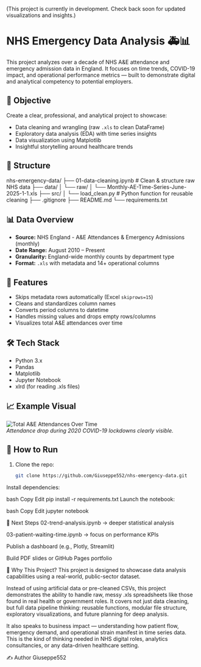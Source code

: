 (This project is currently in development. Check back soon for updated visualizations and insights.)

# NHS Emergency Data Analysis 🚑📊

This project analyzes over a decade of NHS A&E attendance and emergency admission data in England. It focuses on time trends, COVID-19 impact, and operational performance metrics — built to demonstrate digital and analytical competency to potential employers.

## 🧠 Objective

Create a clear, professional, and analytical project to showcase:
- Data cleaning and wrangling (raw `.xls` to clean DataFrame)
- Exploratory data analysis (EDA) with time series insights
- Data visualization using Matplotlib
- Insightful storytelling around healthcare trends

## 📁 Structure
nhs-emergency-data/
├── 01-data-cleaning.ipynb # Clean & structure raw NHS data
├── data/
│ └── raw/
│ └── Monthly-AE-Time-Series-June-2025-1-1.xls
├── src/
│ └── load_clean.py # Python function for reusable cleaning
├── .gitignore
├── README.md
└── requirements.txt

## 📊 Data Overview

- **Source:** NHS England - A&E Attendances & Emergency Admissions (monthly)
- **Date Range:** August 2010 – Present
- **Granularity:** England-wide monthly counts by department type
- **Format:** `.xls` with metadata and 14+ operational columns

## 🔧 Features

- Skips metadata rows automatically (Excel `skiprows=15`)
- Cleans and standardizes column names
- Converts period columns to datetime
- Handles missing values and drops empty rows/columns
- Visualizes total A&E attendances over time

## 🛠️ Tech Stack

- Python 3.x
- Pandas
- Matplotlib
- Jupyter Notebook
- xlrd (for reading .xls files)

## 📈 Example Visual

![Total A&E Attendances Over Time](./assets/ae_attendance_trend.png)  
*Attendance drop during 2020 COVID-19 lockdowns clearly visible.*

## 🚀 How to Run

1. Clone the repo:
   ```bash
   git clone https://github.com/Giuseppe552/nhs-emergency-data.git
Install dependencies:

bash
Copy
Edit
pip install -r requirements.txt
Launch the notebook:

bash
Copy
Edit
jupyter notebook

📌 Next Steps
02-trend-analysis.ipynb → deeper statistical analysis

03-patient-waiting-time.ipynb → focus on performance KPIs

Publish a dashboard (e.g., Plotly, Streamlit)

Build PDF slides or GitHub Pages portfolio


💼 Why This Project?
This project is designed to showcase data analysis capabilities using a real-world, public-sector dataset.

Instead of using artificial data or pre-cleaned CSVs, this project demonstrates the ability to handle raw, 
messy .xls spreadsheets like those found in real health or government roles. It covers not just data cleaning, 
but full data pipeline thinking: reusable functions, modular file structure, exploratory visualizations, 
and future planning for deep analysis.

It also speaks to business impact — understanding how patient flow, emergency demand, 
and operational strain manifest in time series data. This is the kind of thinking needed in 
NHS digital roles, analytics consultancies, or any data-driven healthcare setting.

✍️ Author
Giuseppe552
